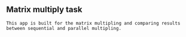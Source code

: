 ## Matrix multiply task
    This app is built for the matrix multipling and comparing results 
    between sequential and parallel multipling.
